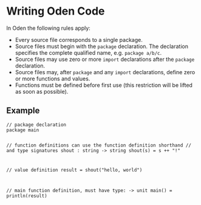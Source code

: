 # Writing Oden Code

In Oden the following rules apply:

* Every source file corresponds to a single package.
* Source files must begin with the `package` declaration. The declaration
  specifies the complete qualified name, e.g. `package a/b/c`.
* Source files may use zero or more `import` declarations after the `package`
  declaration.
* Source files may, after `package` and any `import` declarations, define zero
  or more functions and values.
* Functions must be defined before first use (this restriction will be lifted
  as soon as possible).

## Example

<div class="playground-runnable">
<pre><code class="lang-go">// package declaration
package main

// function definitions can use the function definition shorthand
// and type signatures
shout : string -> string
shout(s) = s ++ "!"

// value definition
result = shout("hello, world")

// main function definition, must have type: -> unit
main() = println(result)
</code></pre>
</div>
